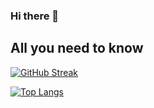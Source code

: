 ### Hi there 👋

## All you need to know

[![GitHub Streak](http://github-readme-streak-stats.herokuapp.com?user=j-koziel&theme=gruvbox&hide_border=true&date_format=M%20j%5B%2C%20Y%5D)](https://git.io/streak-stats)

[![Top Langs](https://github-readme-stats.vercel.app/api/top-langs/?username=j-koziel&layout=compact&theme=vision-friendly-dark)](https://github.com/anuraghazra/github-readme-stats)

<!--
**j-koziel/j-koziel** is a ✨ _special_ ✨ repository because its `README.md` (this file) appears on your GitHub profile.

Here are some ideas to get you started:

- 🔭 I’m currently working on ...
- 🌱 I’m currently learning ...
- 👯 I’m looking to collaborate on ...
- 🤔 I’m looking for help with ...
- 💬 Ask me about ...
- 📫 How to reach me: ...
- 😄 Pronouns: ...
- ⚡ Fun fact: ...
-->
